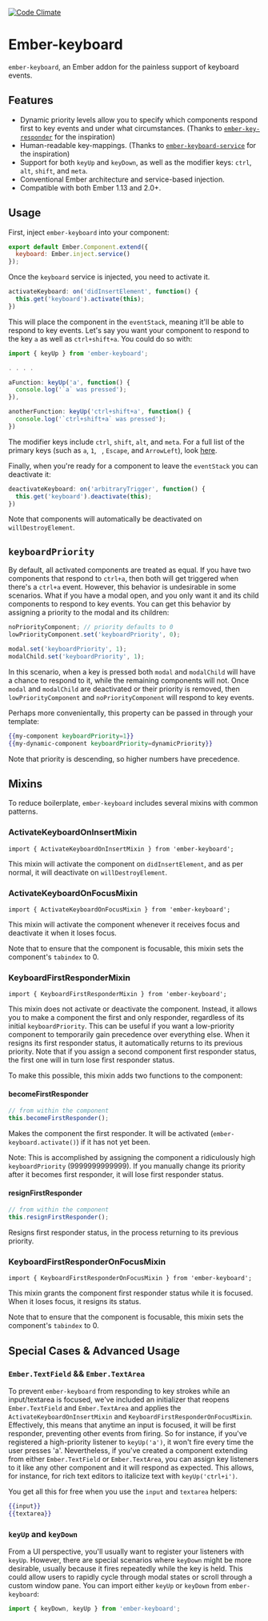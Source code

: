 [![Code Climate](https://codeclimate.com/github/null-null-null/ember-keyboard/badges/gpa.svg)](https://codeclimate.com/github/null-null-null/ember-keyboard)

# Ember-keyboard

`ember-keyboard`, an Ember addon for the painless support of keyboard events.

## Features

* Dynamic priority levels allow you to specify which components respond first to key events and under what circumstances. (Thanks to [`ember-key-responder`](https://github.com/yapplabs/ember-key-responder) for the inspiration)
* Human-readable key-mappings. (Thanks to [`ember-keyboard-service`](https://github.com/Fabriquartz/ember-keyboard-service) for the inspiration)
* Support for both `keyUp` and `keyDown`, as well as the modifier keys: `ctrl`, `alt`, `shift`, and `meta`.
* Conventional Ember architecture and service-based injection.
* Compatible with both Ember 1.13 and 2.0+.

## Usage

First, inject `ember-keyboard` into your component:

```js
export default Ember.Component.extend({
  keyboard: Ember.inject.service()
});
```

Once the `keyboard` service is injected, you need to activate it.

```js
activateKeyboard: on('didInsertElement', function() {
  this.get('keyboard').activate(this);
})
```

This will place the component in the `eventStack`, meaning it'll be able to respond to key events. Let's say you want your component to respond to the key `a` as well as `ctrl+shift+a`. You could do so with:

```js
import { keyUp } from 'ember-keyboard';

. . . .

aFunction: keyUp('a', function() {
  console.log('`a` was pressed');
}),

anotherFunction: keyUp('ctrl+shift+a', function() {
  console.log('`ctrl+shift+a` was pressed');
})
```

The modifier keys include `ctrl`, `shift`, `alt`, and `meta`. For a full list of the primary keys (such as `a`, `1`, ` `, `Escape`, and `ArrowLeft`), look [here](https://github.com/Ticketfly/ember-keyboard/blob/master/addon/fixtures/key-map.js).

Finally, when you're ready for a component to leave the `eventStack` you can deactivate it:

```js
deactivateKeyboard: on('arbitraryTrigger', function() {
  this.get('keyboard').deactivate(this);
})
```

Note that components will automatically be deactivated on `willDestroyElement`.

## `keyboardPriority`

By default, all activated components are treated as equal. If you have two components that respond to `ctrl+a`, then both will get triggered when there's a `ctrl+a` event. However, this behavior is undesirable in some scenarios. What if you have a modal open, and you only want it and its child components to respond to key events. You can get this behavior by assigning a priority to the modal and its children:

```js
noPriorityComponent; // priority defaults to 0
lowPriorityComponent.set('keyboardPriority', 0);

modal.set('keyboardPriority', 1);
modalChild.set('keyboardPriority', 1);
```

In this scenario, when a key is pressed both `modal` and `modalChild` will have a chance to respond to it, while the remaining components will not. Once `modal` and `modalChild` are deactivated or their priority is removed, then `lowPriorityComponent` and `noPriorityComponent` will respond to key events.

Perhaps more convenientally, this property can be passed in through your template:

```hbs
{{my-component keyboardPriority=1}}
{{my-dynamic-component keyboardPriority=dynamicPriority}}
```

Note that priority is descending, so higher numbers have precedence.

## Mixins

To reduce boilerplate, `ember-keyboard` includes several mixins with common patterns.

### ActivateKeyboardOnInsertMixin

`import { ActivateKeyboardOnInsertMixin } from 'ember-keyboard';`

This mixin will activate the component on `didInsertElement`, and as per normal, it will deactivate on `willDestroyElement`.

### ActivateKeyboardOnFocusMixin

`import { ActivateKeyboardOnFocusMixin } from 'ember-keyboard';`

This mixin will activate the component whenever it receives focus and deactivate it when it loses focus.

Note that to ensure that the component is focusable, this mixin sets the component's `tabindex` to 0.

### KeyboardFirstResponderMixin

`import { KeyboardFirstResponderMixin } from 'ember-keyboard';`

This mixin does not activate or deactivate the component. Instead, it allows you to make a component the first and only responder, regardless of its initial `keyboardPriority`. This can be useful if you want a low-priority component to temporarily gain precedence over everything else. When it resigns its first responder status, it automatically returns to its previous priority. Note that if you assign a second component first responder status, the first one will in turn lose first responder status.

To make this possible, this mixin adds two functions to the component:

#### becomeFirstResponder

```js
// from within the component
this.becomeFirstResponder();
```

Makes the component the first responder. It will be activated (`ember-keyboard.activate()`) if it has not yet been.

Note: This is accomplished by assigning the component a ridiculously high `keyboardPriority` (9999999999999). If you manually change its priority after it becomes first responder, it will lose first responder status.

#### resignFirstResponder

```js
// from within the component
this.resignFirstResponder();
```

Resigns first responder status, in the process returning to its previous priority.

### KeyboardFirstResponderOnFocusMixin

`import { KeyboardFirstResponderOnFocusMixin } from 'ember-keyboard';`

This mixin grants the component first responder status while it is focused. When it loses focus, it resigns its status.

Note that to ensure that the component is focusable, this mixin sets the component's `tabindex` to 0.

## Special Cases & Advanced Usage

### `Ember.TextField` && `Ember.TextArea`

To prevent `ember-keyboard` from responding to key strokes while an input/textarea is focused, we've included an initializer that reopens `Ember.TextField` and `Ember.TextArea` and applies the `ActivateKeyboardOnInsertMixin` and `KeyboardFirstResponderOnFocusMixin`. Effectively, this means that anytime an input is focused, it will be first responder, preventing other events from firing. So for instance, if you've registered a high-priority listener to `keyUp('a')`, it won't fire every time the user presses 'a'. Nevertheless, if you've created a component extending from either `Ember.TextField` or `Ember.TextArea`, you can assign key listeners to it like any other component and it will respond as expected. This allows, for instance, for rich text editors to italicize text with `keyUp('ctrl+i')`.

You get all this for free when you use the `input` and `textarea` helpers:

```hbs
{{input}}
{{textarea}}
```

### `keyUp` and `keyDown`

From a UI perspective, you'll usually want to register your listeners with `keyUp`. However, there are special scenarios where `keyDown` might be more desirable, usually because it fires repeatedly while the key is held. This could allow users to rapidly cycle through modal states or scroll through a custom window pane. You can import either `keyUp` or `keyDown` from `ember-keyboard`:

```js
import { keyDown, keyUp } from 'ember-keyboard';
```
